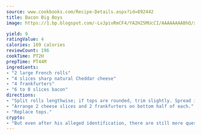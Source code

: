 ```yaml
---
source: www.cookbooks.com/Recipe-Details.aspx?id=892442
title: Bacon Big Boys
image: https://1.bp.blogspot.com/-LvJpivRmCF4/YA2H25MUcCI/AAAAAAAABhQ/xgndXuMf7Zopp5S4RExCblnSp5YGujfSQCLcBGAsYHQ/s320/8.png

yield: 9
ratingValue: 4
calories: 189 calories
reviewCount: 196
cookTime: PT2H
prepTime: PT44M
ingredients:
- "2 large French rolls"
- "4 slices sharp natural Cheddar cheese"
- "4 frankfurters"
- "6 to 8 slices bacon"
directions:
- "Split rolls lengthwise; if tops are rounded, trim slightly. Spread inside of tops with prepared mustard."
- "Arrange 2 cheese slices and 2 frankfurters on bottom half of each."
- "Replace tops."
crypto:
- "But even after his alleged identification, there are still more questions than answers about the enigmatic creator of Bitcoin."
---
```

